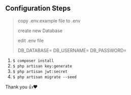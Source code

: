 ## Configuration Steps

>copy .env.example file to .env
>
>create new Database
>
>edit .env file
>
>DB_DATABASE=
>DB_USERNAME=
>DB_PASSWORD=

1) ```$ composer install```
2) ```$ php artisan key:generate```
3) ```$ php artisan jwt:secret```
4) ```$ php artisan migrate --seed```

Thank you :+1::heart:
